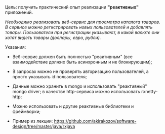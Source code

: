 Цель: получить практический опыт реализации **"реактивных"** приложений.

*Необходимо реализовать веб-сервис для просмотра каталога товаров. В сервисе можно
регистрировать новых пользователей и добавлять товары. Пользователи при регистрации
указывают, в какой валюте они хотят видеть товары (доллары, евро, рубли).*

Указания:

- Веб-сервис должен быть полностью "реактивным" (все взаимодействие должно быть
асинхронным и не блокирующим);

- В запросах можно не проверять авторизацию пользователей, а просто указывать id
пользователя;

- Данные можно хранить в mongo и использовать "реактивный" mongo driver; в качестве
http-сервиса можно использовать rxnetty-http;

- Можно использовать и другие реактивные библиотеки и фреймворки;

- Пример из лекции: https://github.com/akirakozov/software-design/tree/master/java/rxjava